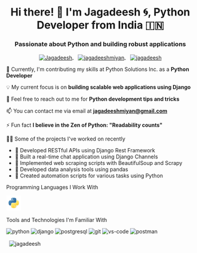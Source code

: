 <h1 align="center">Hi there! 👋 I'm Jagadeesh 🌀, Python Developer from India 🇮🇳</h1>
<h3 align="center">Passionate about Python and building robust applications</h3>

<p align="center">
<a href="https://www.linkedin.com/in/jagadeesh-panneerselvam-b9a3251b6/" target="blank">
  <img align="center" src="https://cdn.jsdelivr.net/npm/simple-icons@3/icons/linkedin.svg" alt="Jagadeesh" width="22px" />
</a>
  &nbsp;&nbsp;
<a href="https://github.com/jagadeeshmiyan" target="blank">
  <img align="center" src="https://cdn.jsdelivr.net/npm/simple-icons@3/icons/github.svg" alt="jagadeeshmiyan" width="22px" />
</a>
  &nbsp;&nbsp;
<a href="mailto:jagadeeshmiyan@gmail.com" target="blank">
  <img align="center" src="https://cdn.jsdelivr.net/npm/simple-icons@3/icons/gmail.svg" alt="jagadeesh" width="22px" />
</a></p>

[](https://komarev.com/ghpvc/?username=jagadeesh&style=flat-square&color=blue)

🏢 Currently, I'm contributing my skills at Python Solutions Inc. as a **Python Developer**

💡 My current focus is on **building scalable web applications using Django**

💬 Feel free to reach out to me for **Python development tips and tricks**

📫 You can contact me via email at **jagadeeshmiyan@gmail.com**

⚡ Fun fact **I believe in the Zen of Python: "Readability counts"**

👨‍💻 Some of the projects I've worked on recently

- 🐍 Developed RESTful APIs using Django Rest Framework
- 🐍 Built a real-time chat application using Django Channels
- 🐍 Implemented web scraping scripts with BeautifulSoup and Scrapy
- 🐍 Developed data analysis tools using pandas
- 🐍 Created automation scripts for various tasks using Python

Programming Languages I Work With
<p align="left">
  <img src="https://raw.githubusercontent.com/github/explore/80688e429a7d4ef2fca1e82350fe8e3517d3494d/topics/python/python.png" alt="python" title="python" width="40" height="40"/> 
</p>

Tools and Technologies I'm Familiar With
<p align="left">
  <img src="https://www.vectorlogo.zone/logos/python/python_code-icon.svg" alt="python" title="python" width="40" height="40"/> 
  <img src="https://www.vectorlogo.zone/logos/djangoproject/djangoproject-icon.svg" alt="django" title="django" width="40" height="40"/> 
  <img src="https://www.vectorlogo.zone/logos/postgresql/postgresql-icon.svg" alt="postgresql" title="postgresql" width="40" height="40"/>
  <img src="https://www.vectorlogo.zone/logos/git-scm/git-scm-icon.svg" alt="git" title="git" width="40" height="40"/> 
  <img src="https://www.vectorlogo.zone/logos/visualstudio_code/visualstudio_code-icon.svg" alt="vs-code" title="vs-code" width="40" height="40"/> 
  <img src="https://www.vectorlogo.zone/logos/postman/postman_code-icon.svg" alt="postman" title="postman" width="40" height="40"/> 
</p>

<p>&nbsp;
  <img align="center" src="https://github-readme-stats.vercel.app/api?username=jagadeeshmiyan&show_icons=true&hide=stars,issues" alt="jagadeesh" /></p>
